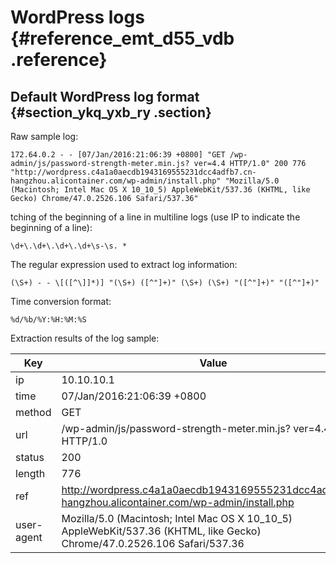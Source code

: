 # WordPress logs {#reference_emt_d55_vdb .reference}

## Default WordPress log format {#section_ykq_yxb_ry .section}

Raw sample log:

```
172.64.0.2 - - [07/Jan/2016:21:06:39 +0800] "GET /wp-admin/js/password-strength-meter.min.js? ver=4.4 HTTP/1.0" 200 776 "http://wordpress.c4a1a0aecdb1943169555231dcc4adfb7.cn-hangzhou.alicontainer.com/wp-admin/install.php" "Mozilla/5.0 (Macintosh; Intel Mac OS X 10_10_5) AppleWebKit/537.36 (KHTML, like Gecko) Chrome/47.0.2526.106 Safari/537.36"
```

tching of the beginning of a line in multiline logs \(use IP to indicate the beginning of a line\):

```
\d+\.\d+\.\d+\.\d+\s-\s. *
```

The regular expression used to extract log information:

```
(\S+) - - \[([^\]]*)] "(\S+) ([^"]+)" (\S+) (\S+) "([^"]+)" "([^"]+)"
```

Time conversion format:

```
%d/%b/%Y:%H:%M:%S
```

Extraction results of the log sample:

|Key|Value|
|---|-----|
|ip|10.10.10.1|
|time|07/Jan/2016:21:06:39 +0800|
|method|GET|
|url|/wp-admin/js/password-strength-meter.min.js? ver=4.4 HTTP/1.0|
|status|200|
|length|776|
|ref|http://wordpress.c4a1a0aecdb1943169555231dcc4adfb7.cn-hangzhou.alicontainer.com/wp-admin/install.php|
|user-agent|Mozilla/5.0 \(Macintosh; Intel Mac OS X 10\_10\_5\) AppleWebKit/537.36 \(KHTML, like Gecko\) Chrome/47.0.2526.106 Safari/537.36|


